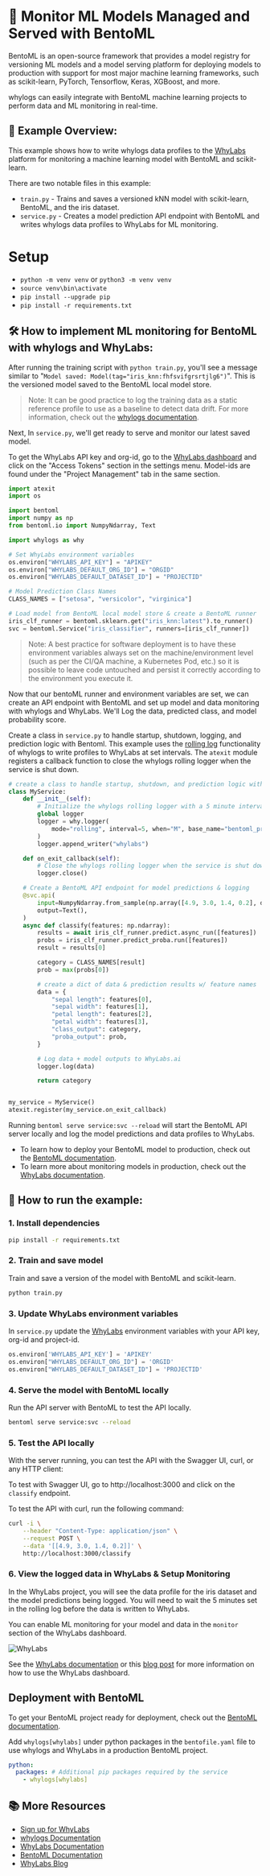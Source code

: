 # 🍱 Monitor ML Models Managed and Served with BentoML

BentoML is an open-source framework that provides a model registry for versioning ML models and a model serving platform for deploying models to production with support for most major machine learning frameworks, such as scikit-learn, PyTorch, Tensorflow, Keras, XGBoost, and more.

whylogs can easily integrate with BentoML machine learning projects to perform data and ML monitoring in real-time.

## 📙 Example Overview:

This example shows how to write whylogs data profiles to the [WhyLabs](https://whylabs.ai/) platform for monitoring a machine learning model with BentoML and scikit-learn.

There are two notable files in this example:

- `train.py` - Trains and saves a versioned kNN model with scikit-learn, BentoML, and the iris dataset.
- `service.py` - Creates a model prediction API endpoint with BentoML and writes whylogs data profiles to WhyLabs for ML monitoring.

# Setup 

- `python -m venv venv` or `python3 -m venv venv`
- `source venv\bin\activate` 
- `pip install --upgrade pip`
- `pip install -r requirements.txt`










## 🛠️ How to implement ML monitoring for BentoML with whylogs and WhyLabs:

After running the training script with `python train.py`, you'll see a message similar to "`Model saved: Model(tag="iris_knn:fhfsvifgrsrtjlg6")`". This is the versioned model saved to the BentoML local model store.

> Note: It can be good practice to log the training data as a static reference profile to use as a baseline to detect data drift. For more information, check out the [whylogs documentation](https://whylogs.readthedocs.io/en/latest/examples/integrations/writers/Writing_Reference_Profiles_to_WhyLabs.html).

Next, In `service.py`, we'll get ready to serve and monitor our latest saved model.

To get the WhyLabs API key and org-id, go to the [WhyLabs dashboard](https://hub.whylabsapp.com/) and click on the "Access Tokens" section in the settings menu. Model-ids are found under the "Project Management" tab in the same section.

```python
import atexit
import os

import bentoml
import numpy as np
from bentoml.io import NumpyNdarray, Text

import whylogs as why

# Set WhyLabs environment variables
os.environ["WHYLABS_API_KEY"] = "APIKEY"
os.environ["WHYLABS_DEFAULT_ORG_ID"] = "ORGID"
os.environ["WHYLABS_DEFAULT_DATASET_ID"] = "PROJECTID"

# Model Prediction Class Names
CLASS_NAMES = ["setosa", "versicolor", "virginica"]

# Load model from BentoML local model store & create a BentoML runner
iris_clf_runner = bentoml.sklearn.get("iris_knn:latest").to_runner()
svc = bentoml.Service("iris_classifier", runners=[iris_clf_runner])

```

> Note: A best practice for software deployment is to have these environment variables always set on the machine/environment level (such as per the CI/QA machine, a Kubernetes Pod, etc.) so it is possible to leave code untouched and persist it correctly according to the environment you execute it.

Now that our bentoML runner and environment variables are set, we can create an API endpoint with BentoML and set up model and data monitoring with whylogs and WhyLabs. We'll Log the data, predicted class, and model probability score.

Create a class in `service.py` to handle startup, shutdown, logging, and prediction logic with Bentoml. This example uses the [rolling log](https://whylogs.readthedocs.io/en/latest/examples/advanced/Log_Rotation_for_Streaming_Data/Streaming_Data_with_Log_Rotation.html) functionality of whylogs to write profiles to WhyLabs at set intervals. The `atexit` module registers a callback function to close the whylogs rolling logger when the service is shut down.

```python
# create a class to handle startup, shutdown, and prediction logic with Bentoml
class MyService:
    def __init__(self):
        # Initialize the whylogs rolling logger with a 5 minute interval
        global logger
        logger = why.logger(
            mode="rolling", interval=5, when="M", base_name="bentoml_predictions"
        )
        logger.append_writer("whylabs")

    def on_exit_callback(self):
        # Close the whylogs rolling logger when the service is shut down
        logger.close()

    # Create a BentoML API endpoint for model predictions & logging
    @svc.api(
        input=NumpyNdarray.from_sample(np.array([4.9, 3.0, 1.4, 0.2], dtype=np.double)),
        output=Text(),
    )
    async def classify(features: np.ndarray):
        results = await iris_clf_runner.predict.async_run([features])
        probs = iris_clf_runner.predict_proba.run([features])
        result = results[0]

        category = CLASS_NAMES[result]
        prob = max(probs[0])

        # create a dict of data & prediction results w/ feature names
        data = {
            "sepal length": features[0],
            "sepal width": features[1],
            "petal length": features[2],
            "petal width": features[3],
            "class_output": category,
            "proba_output": prob,
        }

        # Log data + model outputs to WhyLabs.ai
        logger.log(data)

        return category


my_service = MyService()
atexit.register(my_service.on_exit_callback)

```

Running `bentoml serve service:svc --reload` will start the BentoML API server locally and log the model predictions and data profiles to WhyLabs.

- To learn how to deploy your BentoML model to production, check out the [BentoML documentation](https://docs.bentoml.org/en/latest/).
- To learn more about monitoring models in production, check out the [WhyLabs documentation](https://docs.whylabs.ai/docs/).

## 🚀 How to run the example:

### 1. Install dependencies

```bash
pip install -r requirements.txt
```

### 2. Train and save model

Train and save a version of the model with BentoML and scikit-learn.

```bash
python train.py
```

### 3. Update WhyLabs environment variables

In `service.py` update the [WhyLabs](https://whylabs.ai/) environment variables with your API key, org-id and project-id.

```python
os.environ['WHYLABS_API_KEY'] = 'APIKEY'
os.environ["WHYLABS_DEFAULT_ORG_ID"] = 'ORGID'
os.environ["WHYLABS_DEFAULT_DATASET_ID"] = 'PROJECTID'
```

### 4. Serve the model with BentoML locally

Run the API server with BentoML to test the API locally.

```bash
bentoml serve service:svc --reload
```

### 5. Test the API locally

With the server running, you can test the API with the Swagger UI, curl, or any HTTP client:

To test with Swagger UI, go to http://localhost:3000 and click on the `classify` endpoint.

To test the API with curl, run the following command:

```bash
curl -i \
    --header "Content-Type: application/json" \
    --request POST \
    --data '[[4.9, 3.0, 1.4, 0.2]]' \
    http://localhost:3000/classify
```

### 6. View the logged data in WhyLabs & Setup Monitoring

In the WhyLabs project, you will see the data profile for the iris dataset and the model predictions being logged. You will need to wait the 5 minutes set in the rolling log before the data is written to WhyLabs.

You can enable ML monitoring for your model and data in the `monitor` section of the WhyLabs dashboard.

![WhyLabs](https://camo.githubusercontent.com/8e9cc18b64b157d4569fa6ed2bd5152200ee7bb1a11e54f858f923a4be635f90/68747470733a2f2f7768796c6162732e61692f5f6e6578742f696d6167653f75726c3d6874747073253341253246253246636f6e74656e742e7768796c6162732e6169253246636f6e74656e74253246696d616765732532463230323225324631312532464672616d652d363839392d2d312d2e706e6726773d3331323026713d3735)

See the [WhyLabs documentation](https://docs.whylabs.ai/docs/) or this [blog post](https://whylabs.ai/blog/posts/ml-monitoring-in-under-5-minutes) for more information on how to use the WhyLabs dashboard.

## Deployment with BentoML

To get your BentoML project ready for deployment, check out the [BentoML documentation](https://docs.bentoml.org/en/latest/).

Add `whylogs[whylabs]` under python packages in the `bentofile.yaml` file to use whylogs and WhyLabs in a production BentoML project.

```yaml
python:
  packages: # Additional pip packages required by the service
    - whylogs[whylabs]
```

## 📚 More Resources

- [Sign up for WhyLabs](https://whylabs.ai/)
- [whylogs Documentation](https://whylogs.readthedocs.io/en/latest/)
- [WhyLabs Documentation](https://docs.whylabs.ai/docs/)
- [BentoML Documentation](https://docs.bentoml.org/en/latest/)
- [WhyLabs Blog](https://whylabs.ai/blog)
